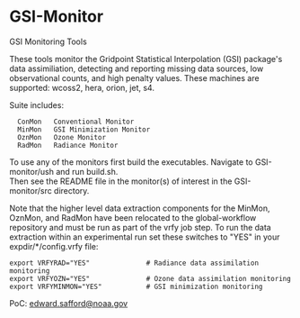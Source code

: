# GSI-Monitor
GSI Monitoring Tools

These tools monitor the Gridpoint Statistical Interpolation (GSI) package's data assimiliation, detecting 
and reporting missing data sources, low observational counts, and high penalty values.  These machines 
are supported:  wcoss2, hera, orion, jet, s4.

Suite includes:
```
  ConMon   Conventional Monitor     
  MinMon   GSI Minimization Monitor 
  OznMon   Ozone Monitor            
  RadMon   Radiance Monitor         
```

To use any of the monitors first build the executables.  Navigate to GSI-monitor/ush and run build.sh.  
Then see the README file in the monitor(s) of interest in the GSI-monitor/src directory.  

Note that the higher level data extraction components for the MinMon, OznMon, and RadMon have been 
relocated to the global-workflow repository and must be run as part of the vrfy job step.  To run the 
data extraction within an experimental run set these switches to "YES" in your 
expdir/*/config.vrfy file:

```
export VRFYRAD="YES"              # Radiance data assimilation monitoring
export VRFYOZN="YES"              # Ozone data assimilation monitoring
export VRFYMINMON="YES"           # GSI minimization monitoring
```


PoC:  edward.safford@noaa.gov
